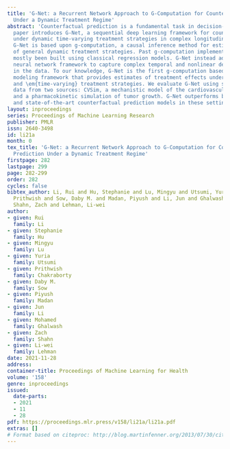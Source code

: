 ```yaml
---
title: 'G-Net: a Recurrent Network Approach to G-Computation for Counterfactual Prediction
  Under a Dynamic Treatment Regime'
abstract: 'Counterfactual prediction is a fundamental task in decision-making. This
  paper introduces G-Net, a sequential deep learning framework for counterfactual  prediction
  under dynamic time-varying treatment strategies in complex longitudinal settings.
  G-Net is based upon g-computation, a causal inference method for estimating effects
  of general dynamic treatment strategies. Past g-computation implementations have
  mostly been built using classical regression models. G-Net instead adopts a recurrent
  neural network framework to capture complex temporal and nonlinear dependencies
  in the data. To our knowledge, G-Net is the first g-computation based deep sequential
  modeling framework that provides estimates of treatment effects under \em{dynamic}
  and \em{time-varying} treatment strategies. We evaluate G-Net using simulated longitudinal
  data from two sources: CVSim, a mechanistic model of the cardiovascular system,
  and a pharmacokinetic simulation of tumor growth. G-Net outperforms both classical
  and state-of-the-art counterfactual prediction models in these settings.'
layout: inproceedings
series: Proceedings of Machine Learning Research
publisher: PMLR
issn: 2640-3498
id: li21a
month: 0
tex_title: 'G-Net: a Recurrent Network Approach to G-Computation for Counterfactual
  Prediction Under a Dynamic Treatment Regime'
firstpage: 282
lastpage: 299
page: 282-299
order: 282
cycles: false
bibtex_author: Li, Rui and Hu, Stephanie and Lu, Mingyu and Utsumi, Yuria and Chakraborty,
  Prithwish and Sow, Daby M. and Madan, Piyush and Li, Jun and Ghalwash, Mohamed and
  Shahn, Zach and Lehman, Li-wei
author:
- given: Rui
  family: Li
- given: Stephanie
  family: Hu
- given: Mingyu
  family: Lu
- given: Yuria
  family: Utsumi
- given: Prithwish
  family: Chakraborty
- given: Daby M.
  family: Sow
- given: Piyush
  family: Madan
- given: Jun
  family: Li
- given: Mohamed
  family: Ghalwash
- given: Zach
  family: Shahn
- given: Li-wei
  family: Lehman
date: 2021-11-28
address:
container-title: Proceedings of Machine Learning for Health
volume: '158'
genre: inproceedings
issued:
  date-parts:
  - 2021
  - 11
  - 28
pdf: https://proceedings.mlr.press/v158/li21a/li21a.pdf
extras: []
# Format based on citeproc: http://blog.martinfenner.org/2013/07/30/citeproc-yaml-for-bibliographies/
---
```

